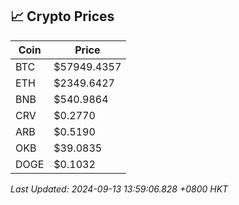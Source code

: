 ## 📈 Crypto Prices

| Coin | Price |
| ---- | ----- |
| BTC | $57949.4357 |
| ETH | $2349.6427 |
| BNB | $540.9864 |
| CRV | $0.2770 |
| ARB | $0.5190 |
| OKB | $39.0835 |
| DOGE | $0.1032 |

_Last Updated: 2024-09-13 13:59:06.828 +0800 HKT_